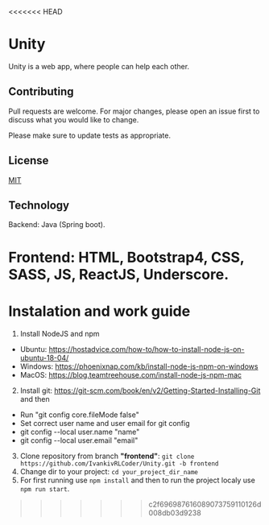 <<<<<<< HEAD
# Unity

Unity is a web app, where people can help each other.


## Contributing
Pull requests are welcome. For major changes, please open an issue first to discuss what you would like to change.

Please make sure to update tests as appropriate.

## License
[MIT](https://choosealicense.com/licenses/mit/)

## Technology
Backend: Java (Spring boot).

Frontend: HTML, Bootstrap4, CSS, SASS, JS, ReactJS, Underscore.
=======
# Instalation and work guide

1. Install NodeJS and npm
- Ubuntu: https://hostadvice.com/how-to/how-to-install-node-js-on-ubuntu-18-04/
- Windows: https://phoenixnap.com/kb/install-node-js-npm-on-windows
- MacOS: https://blog.teamtreehouse.com/install-node-js-npm-mac
2. Install git: https://git-scm.com/book/en/v2/Getting-Started-Installing-Git and then
- Run "git config core.fileMode false"
- Set correct user name and user email for git config
- git config --local user.name "name"
- git config --local user.email "email"
3. Clone repository from branch __"frontend"__: `git clone https://github.com/IvankivRLCoder/Unity.git -b frontend`
4. Change dir to your project: `cd your_project_dir_name`
5. For first running use `npm install` and then to run the project localy use `npm run start`.
>>>>>>> c2f696987616089073759110126d008db03d9238
